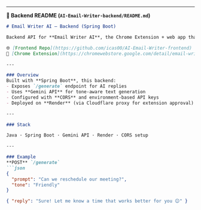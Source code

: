 
---

**📂 Backend README (`AI-Email-Writer-backend/README.md`)**

```markdown
# Email Writer AI — Backend (Spring Boot)

Backend API for **Email Writer AI**, the Chrome Extension + web app that generates AI-powered email replies.

🌐 [Frontend Repo](https://github.com/icas00/AI-Email-Writer-frontend) 
🧩 [Chrome Extension](https://chromewebstore.google.com/detail/email-writer/nefgnkboedlacmpgbkgjoknjeigpppln)

---

### Overview
Built with **Spring Boot**, this backend:
- Exposes `/generate` endpoint for AI replies  
- Uses **Gemini API** for tone-aware text generation  
- Configured with **CORS** and environment-based API keys  
- Deployed on **Render** (via Cloudflare proxy for extension approval)

---

### Stack

Java · Spring Boot · Gemini API · Render · CORS setup

---

### Example
**POST** `/generate`
```json
{
  "prompt": "Can we reschedule our meeting?",
  "tone": "Friendly"
}

{ "reply": "Sure! Let me know a time that works better for you 😊" }


